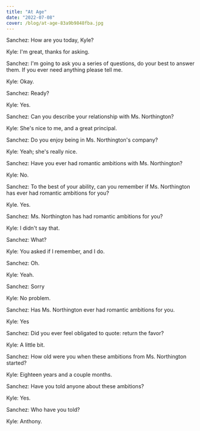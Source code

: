 ```yaml
---
title: "At Age"
date: "2022-07-08"
cover: /blog/at-age-83a9b9848fba.jpg
---
```


Sanchez: How are you today, Kyle?

Kyle: I'm great, thanks for asking.

Sanchez: I'm going to ask you a series of questions, do your best to answer them. If you ever need anything please tell me.

Kyle: Okay.

Sanchez: Ready?

Kyle: Yes.

Sanchez: Can you describe your relationship with Ms. Northington?

Kyle: She's nice to me, and a great principal.

Sanchez: Do you enjoy being in Ms. Northington's company?

Kyle: Yeah; she's really nice.

Sanchez: Have you ever had romantic ambitions with Ms. Northington?

Kyle: No.

Sanchez: To the best of your ability, can you remember if Ms. Northington has ever had romantic ambitions for you?

Kyle. Yes.

Sanchez: Ms. Northington has had romantic ambitions for you?

Kyle: I didn't say that.

Sanchez: What?

Kyle: You asked if I remember, and I do.

Sanchez: Oh.

Kyle: Yeah.

Sanchez: Sorry

Kyle: No problem.

Sanchez: Has Ms. Northington ever had romantic ambitions for you.

Kyle: Yes

Sanchez: Did you ever feel obligated to quote: return the favor?

Kyle: A little bit.

Sanchez: How old were you when these ambitions from Ms. Northington started?

Kyle: Eighteen years and a couple months.

Sanchez: Have you told anyone about these ambitions?

Kyle: Yes.

Sanchez: Who have you told?

Kyle: Anthony.
